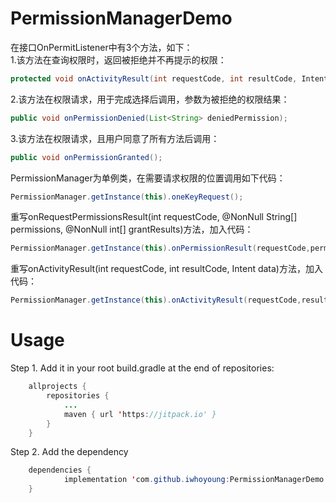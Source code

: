 # PermissionManagerDemo
在接口OnPermitListener中有3个方法，如下：<br>
1.该方法在查询权限时，返回被拒绝并不再提示的权限：
```java
protected void onActivityResult(int requestCode, int resultCode, Intent data)；
```
2.该方法在权限请求，用于完成选择后调用，参数为被拒绝的权限结果：
```java
public void onPermissionDenied(List<String> deniedPermission);
```
3.该方法在权限请求，且用户同意了所有方法后调用：
```java
public void onPermissionGranted();
```
PermissionManager为单例类，在需要请求权限的位置调用如下代码：
```java
PermissionManager.getInstance(this).oneKeyRequest();
```
重写onRequestPermissionsResult(int requestCode, @NonNull String[] permissions, @NonNull int[] grantResults)方法，加入代码：
```java
PermissionManager.getInstance(this).onPermissionResult(requestCode,permissions,grantResults);
```
重写onActivityResult(int requestCode, int resultCode, Intent data)方法，加入代码：
```java
PermissionManager.getInstance(this).onActivityResult(requestCode,resultCode,data);
```
Usage
===
Step 1. Add it in your root build.gradle at the end of repositories:
```java
	allprojects {
		repositories {
			...
			maven { url 'https://jitpack.io' }
		}
	}
```
Step 2. Add the dependency
```java
	dependencies {
	        implementation 'com.github.iwhoyoung:PermissionManagerDemo:1.0.0'
	}
```
